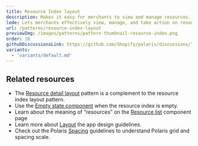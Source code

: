```yaml
---
title: Resource Index layout
description: Makes it easy for merchants to view and manage resources.
lede: Lets merchants effectively view, manage, and take action on resource objects.
url: /patterns/resource-index-layout
previewImg: /images/patterns/pattern-thumbnail-resource-index.png
order: 10
githubDiscussionsLink: https://github.com/Shopify/polaris/discussions/7852
variants:
  - 'variants/default.md'
---
```


<div as="Variants"></div>

## Related resources

- The [Resource detail layout](/patterns/resource-details-layout) pattern is a complement to the resource index layout pattern.
- Use the [Empty state component](/components/empty-state) when the resource index is empty.
- Learn about the meaning of “resources” on the [Resource list](/components/resource-list) component page
- Learn more about [Layout](https://shopify.dev/apps/design-guidelines/layout) the app design guidelines.
- Check out the Polaris [Spacing](/design/space) guidelines to understand Polaris grid and spacing scale.
